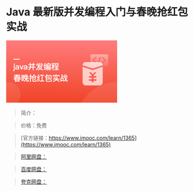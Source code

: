 # Java 最新版并发编程入门与春晚抢红包实战

![img](../../assets/6399c05009e486a003000169.png)

> 简介：

> 价格：免费

> [官方链接：https://www.imooc.com/learn/1365](https://www.imooc.com/learn/1365)

> [阿里网盘：]()

> [百度网盘：]()

> [夸克网盘：]()
